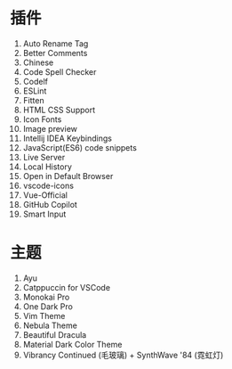 
# 插件
1. Auto Rename Tag
2. Better Comments
3. Chinese
4. Code Spell Checker
5. Codelf
6. ESLint
7. Fitten
8. HTML CSS Support
9. Icon Fonts
10. Image preview
11. Intellij IDEA Keybindings
12. JavaScript(ES6) code snippets
13. Live Server
14. Local History
15. Open in Default Browser
16. vscode-icons
17. Vue-Official
18. GitHub Copilot
19. Smart Input

# 主题
1. Ayu
2. Catppuccin for VSCode
3. Monokai Pro
4. One Dark Pro
5. Vim Theme
6. Nebula Theme
7. Beautiful Dracula
8. Material Dark Color Theme
9. Vibrancy Continued (毛玻璃) + SynthWave '84 (霓虹灯)